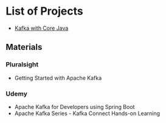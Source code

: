 # List of Projects
* [Kafka with Core Java](kafka-core-java)

## Materials
### Pluralsight
* Getting Started with Apache Kafka

### Udemy
* Apache Kafka for Developers using Spring Boot
* Apache Kafka Series - Kafka Connect Hands-on Learning